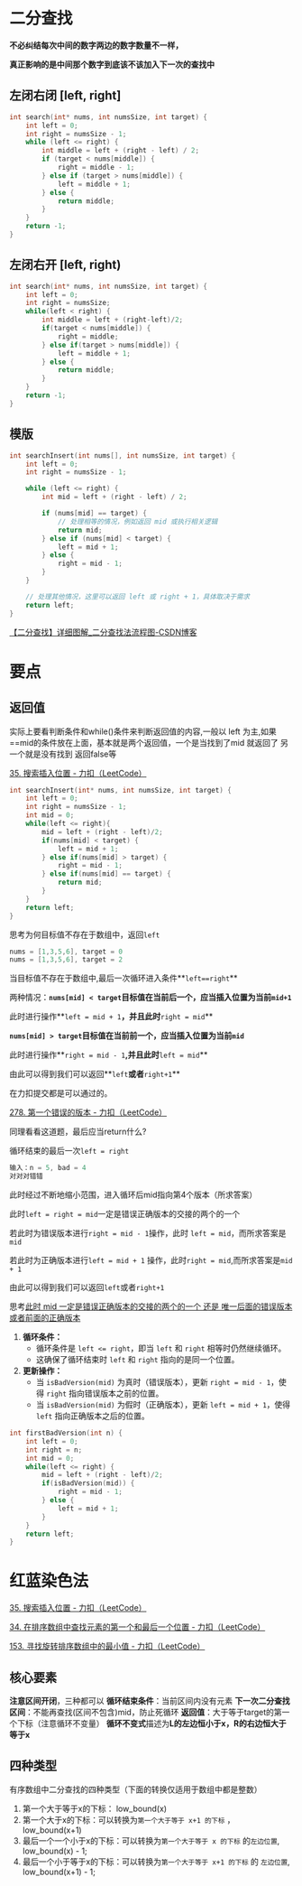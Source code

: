 # 二分查找

**不必纠结每次中间的数字两边的数字数量不一样，**

**真正影响的是中间那个数字到底该不该加入下一次的查找中**

## 左闭右闭 [left, right]

```c
int search(int* nums, int numsSize, int target) {
    int left = 0;
    int right = numsSize - 1;
    while (left <= right) {
        int middle = left + (right - left) / 2;
        if (target < nums[middle]) {
            right = middle - 1;
        } else if (target > nums[middle]) {
            left = middle + 1;
        } else {
            return middle;
        }
    }
    return -1;
}
```

## 左闭右开 [left, right)

```C
int search(int* nums, int numsSize, int target) {
    int left = 0;
    int right = numsSize;
    while(left < right) {
        int middle = left + (right-left)/2;
        if(target < nums[middle]) {
            right = middle;
        } else if(target > nums[middle]) {
            left = middle + 1;
        } else {
            return middle;
        }
    }
    return -1;
}
```

## 模版

```c
int searchInsert(int nums[], int numsSize, int target) {
    int left = 0;
    int right = numsSize - 1;

    while (left <= right) {
        int mid = left + (right - left) / 2;

        if (nums[mid] == target) {
            // 处理相等的情况，例如返回 mid 或执行相关逻辑
            return mid;
        } else if (nums[mid] < target) {
            left = mid + 1;
        } else {
            right = mid - 1;
        }
    }

    // 处理其他情况，这里可以返回 left 或 right + 1，具体取决于需求
    return left;
}
```



[【二分查找】详细图解_二分查找法流程图-CSDN博客](https://blog.csdn.net/qq_45978890/article/details/116094046?spm=1001.2014.3001.5502) 

# 要点

## 返回值

实际上要看判断条件和while()条件来判断返回值的内容,一般以 left 为主,如果 ==mid的条件放在上面，基本就是两个返回值，一个是当找到了mid 就返回了 另一个就是没有找到 返回false等

[35. 搜索插入位置 - 力扣（LeetCode）](https://leetcode.cn/problems/search-insert-position/description/)

```c
int searchInsert(int* nums, int numsSize, int target) {
    int left = 0;
    int right = numsSize - 1;
    int mid = 0;
    while(left <= right){
        mid = left + (right - left)/2;
        if(nums[mid] < target) {
            left = mid + 1;
        } else if(nums[mid] > target) {
            right = mid - 1;
        } else if(nums[mid] == target) {
            return mid;
        }
    }
    return left;
}
```

思考为何目标值不存在于数组中，返回`left`

```c
nums = [1,3,5,6], target = 0
nums = [1,3,5,6], target = 2
```

当目标值不存在于数组中,最后一次循环进入条件**`left==right`**

两种情况：**`nums[mid] < target`**目标值在当前后一个，应当插入位置为当前**`mid+1`**

此时进行操作**`left = mid + 1`**，并且此时**`right = mid`**

**`nums[mid] > target`**目标值在当前前一个，应当插入位置为当前**`mid`**

此时进行操作**`right = mid - 1`**,并且此时**`left = mid`**



由此可以得到我们可以返回**`left`**或者**`right+1`**

在力扣提交都是可以通过的。

[278. 第一个错误的版本 - 力扣（LeetCode）](https://leetcode.cn/problems/first-bad-version/description/?envType=study-plan-v2&envId=binary-search)

同理看看这道题，最后应当return什么?

循环结束的最后一次`left = right`

```c
输入：n = 5, bad = 4
对对对错错
```

此时经过不断地缩小范围，进入循环后mid指向第4个版本（所求答案）

此时`left = right = mid`一定是错误正确版本的交接的两个的一个

若此时为错误版本进行`right = mid - 1`操作，此时 `left = mid`，而所求答案是`mid`

若此时为正确版本进行`left = mid + 1` 操作，此时`right = mid`,而所求答案是`mid + 1`

由此可以得到我们可以返回`left`或者`right+1`



思考<u>此时 mid 一定是错误正确版本的交接的两个的一个 还是 唯一后面的错误版本或者前面的正确版本</u>

1. **循环条件：**
   - 循环条件是 `left <= right`，即当 `left` 和 `right` 相等时仍然继续循环。
   - 这确保了循环结束时 `left` 和 `right` 指向的是同一个位置。
2. **更新操作：**
   - 当 `isBadVersion(mid)` 为真时（错误版本），更新 `right = mid - 1`，使得 `right` 指向错误版本之前的位置。
   - 当 `isBadVersion(mid)` 为假时（正确版本），更新 `left = mid + 1`，使得 `left` 指向正确版本之后的位置。

```c
int firstBadVersion(int n) {
    int left = 0;
    int right = n;
    int mid = 0;
    while(left <= right) {
        mid = left + (right - left)/2;
        if(isBadVersion(mid)) {
            right = mid - 1;
        } else {
            left = mid + 1;
        }
    }
    return left;
}
```

# 红蓝染色法

[35. 搜索插入位置 - 力扣（LeetCode）](https://leetcode.cn/problems/search-insert-position/description/)

[34. 在排序数组中查找元素的第一个和最后一个位置 - 力扣（LeetCode）](https://leetcode.cn/problems/find-first-and-last-position-of-element-in-sorted-array/description/)

[153. 寻找旋转排序数组中的最小值 - 力扣（LeetCode）](https://leetcode.cn/problems/find-minimum-in-rotated-sorted-array/description/)

## 核心要素
**注意区间开闭**，三种都可以
**循环结束条件**：当前区间内没有元素
**下一次二分查找区间**：不能再查找(区间不包含)mid，防止死循环
**返回值**：大于等于target的第一个下标（注意循环不变量）
**循环不变式**描述为**L的左边恒小于x，R的右边恒大于等于x**

## 四种类型

有序数组中二分查找的四种类型（下面的转换仅适用于数组中都是整数）
1. 第一个大于等于x的下标： low_bound(x)
2. 第一个大于x的下标：可以转换为`第一个大于等于 x+1 的下标` ，low_bound(x+1)
3. 最后一个一个小于x的下标：可以转换为`第一个大于等于 x 的下标` 的`左边位置`, low_bound(x) - 1;
4. 最后一个小于等于x的下标：可以转换为`第一个大于等于 x+1 的下标` 的 `左边位置`, low_bound(x+1) - 1;
